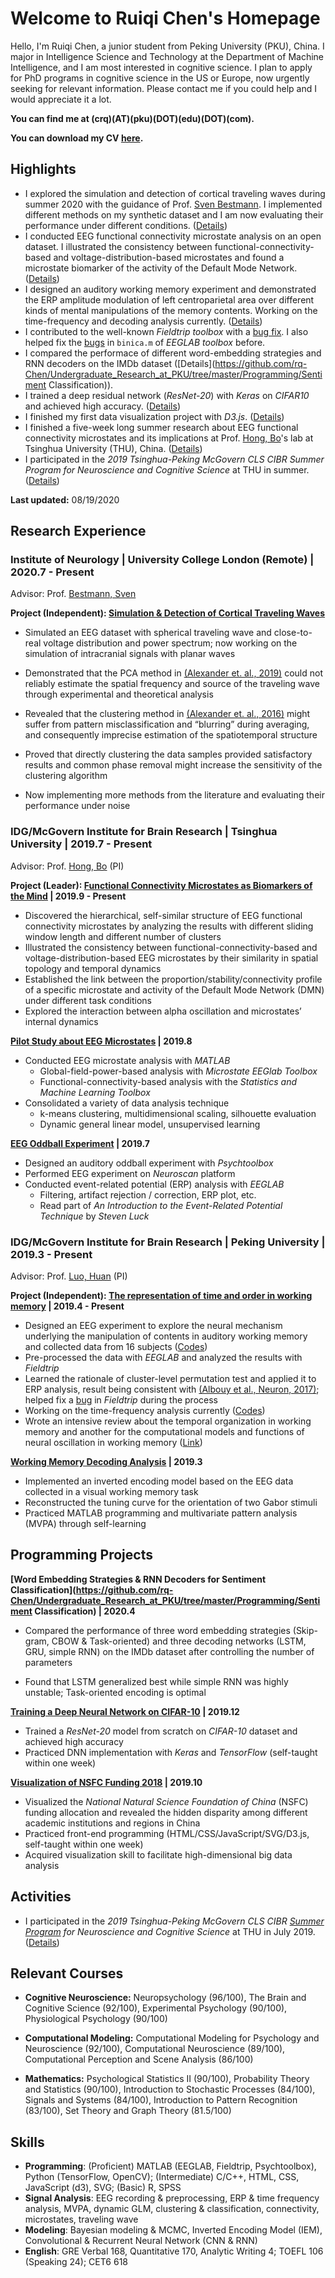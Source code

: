 # Welcome to Ruiqi Chen's Homepage



Hello, I'm Ruiqi Chen, a junior student from Peking University (PKU), China. I major in Intelligence Science and Technology at the Department of Machine Intelligence, and I am most interested in cognitive science. I plan to apply for PhD programs in cognitive science in the US or Europe, now urgently seeking for relevant information. Please contact me if you could help and I would appreciate it a lot.

**You can find me at (crq)(AT)(pku)(DOT)(edu)(DOT)(com).**

**You can download my CV [here](Ruiqi_Chen_CV.pdf).**



## Highlights

- I explored the simulation and detection of cortical traveling waves during summer 2020 with the guidance of Prof. [Sven Bestmann](http://www.bestmannlab.com/). I implemented different methods on my synthetic dataset and I am now evaluating their performance under different conditions. ([Details](/traveling-wave/))
- I conducted EEG functional connectivity microstate analysis on an open dataset. I illustrated the consistency between functional-connectivity-based and voltage-distribution-based microstates and found a microstate biomarker of the activity of the Default Mode Network. ([Details](microstate-research/index.html))
- I designed an auditory working memory experiment and demonstrated the ERP amplitude modulation of left centroparietal area over different kinds of mental manipulations of the memory contents. Working on the time-frequency and decoding analysis currently. ([Details](undergraduate-research/index.html))
- I contributed to the well-known *Fieldtrip toolbox* with a [bug fix](https://github.com/fieldtrip/fieldtrip/commit/22cbd13cd314efd831314cb5cb08dbf5011b2316). I also helped fix the [bugs](https://github.com/sccn/eeglab/issues/61) in `binica.m` of *EEGLAB toolbox* before.
- I compared the performace of different word-embedding strategies and RNN decoders on the IMDb dataset ([Details](https://github.com/rq-Chen/Undergraduate_Research_at_PKU/tree/master/Programming/Sentiment Classification)).
- I trained a deep residual network (*ResNet-20*) with *Keras* on *CIFAR10* and achieved high accuracy. ([Details](deep-learning-startup/index.html))
- I finished my first data visualization project with *D3.js*. ([Details](visualization-project/index.html))
- I finished a five-week long summer research about EEG functional connectivity microstates and its implications at Prof. [Hong, Bo](http://mcgovern.med.tsinghua.edu.cn/en/infoshow-1205.html)'s lab at Tsinghua University (THU), China. ([Details](summer-research-THU/index.html))
- I participated in the *2019 Tsinghua-Peking McGovern CLS CIBR Summer Program for Neuroscience and Cognitive Science* at THU in summer. ([Details](summer-school/index.html))

**Last updated:** 08/19/2020



## Research Experience

### Institute of Neurology | University College London (Remote) | 2020.7 - Present

Advisor: Prof. [Bestmann, Sven](http://www.bestmannlab.com/team)

**Project (Independent): [Simulation & Detection of Cortical Traveling Waves](/traveling-wave/)**

-  Simulated an EEG dataset with spherical traveling wave and close-to-real voltage distribution and power spectrum; now working on the simulation of intracranial signals with planar waves

-  Demonstrated that the PCA method in [(Alexander et. al., 2019)](https://doi.org/10.1371/journal.pcbi.1007316) could not reliably estimate the spatial frequency and source of the traveling wave through experimental and theoretical analysis

- Revealed that the clustering method in [(Alexander et. al., 2016)](https://doi.org/10.1371/journal.pone.0148413) might suffer from pattern misclassification and “blurring” during averaging, and consequently imprecise estimation of the spatiotemporal structure

- Proved that directly clustering the data samples provided satisfactory results and common phase removal might increase the sensitivity of the clustering algorithm

- Now implementing more methods from the literature and evaluating their performance under noise

### IDG/McGovern Institute for Brain Research \| Tsinghua University | 2019.7 - Present

Advisor: Prof. [Hong, Bo](http://mcgovern.med.tsinghua.edu.cn/en/infoshow-1205.html) (PI)

**Project (Leader): [Functional Connectivity Microstates as Biomarkers of the Mind](microstate-research/) | 2019.9 - Present**

- Discovered the hierarchical, self-similar structure of EEG functional connectivity microstates by analyzing the results with different sliding window length and different number of clusters
- Illustrated the consistency between functional-connectivity-based and voltage-distribution-based EEG microstates by their similarity in spatial topology and temporal dynamics
- Established the link between the proportion/stability/connectivity profile of a specific microstate and activity of the Default Mode Network (DMN) under different task conditions
- Explored the interaction between alpha oscillation and microstates’ internal dynamics

**[Pilot Study about EEG Microstates](summer-research-THU/index.html) | 2019.8**

- Conducted EEG microstate analysis with *MATLAB*
  - Global-field-power-based analysis with *Microstate EEGlab Toolbox*
  - Functional-connectivity-based analysis with the *Statistics and Machine Learning Toolbox*
- Consolidated a variety of data analysis technique
  - k-means clustering, multidimensional scaling, silhouette evaluation
  - Dynamic general linear model, unsupervised learning

**[EEG Oddball Experiment](summer-research-THU/index.html) | 2019.7**

- Designed an auditory oddball experiment with *Psychtoolbox*
- Performed EEG experiment on *Neuroscan* platform
- Conducted event-related potential (ERP) analysis with *EEGLAB*
  - Filtering, artifact rejection / correction, ERP plot, etc.
  - Read part of *An Introduction to the Event-Related Potential Technique* by *Steven Luck*



### IDG/McGovern Institute for Brain Research \| Peking University | 2019.3 - Present

Advisor: Prof. [Luo, Huan](http://mgv.pku.edu.cn/english/people/lbd/sopacs/220154.htm) (PI)

**Project (Independent): [The representation of time and order in working memory](undergraduate-research/index.html) | 2019.4 - Present** 

-   Designed an EEG experiment to explore the neural mechanism underlying the manipulation of contents in auditory working memory and collected data from 16 subjects ([Codes](https://github.com/rq-Chen/Undergraduate_Research_at_PKU/tree/master/Auditory%20Working%20Memory/Experiment))
-   Pre-processed the data with *EEGLAB* and analyzed the results with *Fieldtrip*
-   Learned the rationale of cluster-level permutation test and applied it to ERP analysis, result being consistent with [(Albouy et al., Neuron, 2017)](https://www.cell.com/neuron/pdf/S0896-6273(17)30198-8.pdf); helped fix a [bug](https://github.com/fieldtrip/fieldtrip/commit/22cbd13cd314efd831314cb5cb08dbf5011b2316) in *Fieldtrip* during the process
-   Working on the time-frequency analysis currently ([Codes](https://github.com/rq-Chen/Undergraduate_Research_at_PKU/tree/master/Auditory%20Working%20Memory/Analysis))
-   Wrote an intensive review about the temporal organization in working memory and another for the computational models and functions of neural oscillation in working memory ([Link](https://github.com/rq-Chen/Undergraduate_Research_at_PKU/tree/master/Reading))

**[Working Memory Decoding Analysis](https://github.com/rq-Chen/Undergraduate_Research_at_PKU/tree/master/EEG_Visual_Decoding) | 2019.3**

- Implemented an inverted encoding model based on the EEG data collected in a visual working memory task
- Reconstructed the tuning curve for the orientation of two Gabor stimuli
- Practiced MATLAB programming and multivariate pattern analysis (MVPA) through self-learning



## Programming Projects

**[Word Embedding Strategies & RNN Decoders for Sentiment Classification](https://github.com/rq-Chen/Undergraduate_Research_at_PKU/tree/master/Programming/Sentiment Classification) | 2020.4**

- Compared the performance of three word embedding strategies (Skip-gram, CBOW & Task-oriented) and three decoding networks (LSTM, GRU, simple RNN) on the IMDb dataset after controlling the number of parameters

- Found that LSTM generalized best while simple RNN was highly unstable; Task-oriented encoding is optimal

**[Training a Deep Neural Network on CIFAR-10](https://rq-chen.github.io/deep-learning-startup/) | 2019.12**

- Trained a *ResNet-20* model from scratch on *CIFAR-10* dataset and achieved high accuracy
- Practiced DNN implementation with *Keras* and *TensorFlow* (self-taught within one week)

**[Visualization of NSFC Funding 2018](https://rq-chen.github.io/visualization-project/) | 2019.10**

- Visualized the *National Natural Science Foundation of China* (NSFC) funding allocation and revealed the hidden disparity among different academic institutions and regions in China
- Practiced front-end programming (HTML/CSS/JavaScript/SVG/D3.js, self-taught within one week)
- Acquired visualization skill to facilitate high-dimensional big data analysis



## Activities

- I participated in the *2019 Tsinghua-Peking McGovern CLS CIBR [Summer Program](http://mcgovern.med.tsinghua.edu.cn/en/infoshow-1824.html) for Neuroscience and Cognitive Science* at THU in July 2019. ([Details](summer-school/index.html))



## Relevant Courses

- **Cognitive Neuroscience:** Neuropsychology (96/100), The Brain and Cognitive Science (92/100), Experimental Psychology (90/100), Physiological Psychology (90/100)

- **Computational Modeling:** Computational Modeling for Psychology and Neuroscience (92/100), Computational Neuroscience (89/100), Computational Perception and Scene Analysis (86/100)

- **Mathematics:** Psychological Statistics II (90/100), Probability Theory and Statistics (90/100), Introduction to Stochastic Processes (84/100), Signals and Systems (84/100), Introduction to Pattern Recognition (83/100), Set Theory and Graph Theory (81.5/100)

## Skills

- **Programming**: (Proficient) MATLAB (EEGLAB,  Fieldtrip, Psychtoolbox), Python (TensorFlow, OpenCV);  (Intermediate) C/C++, HTML, CSS, JavaScript (d3), SVG; (Basic) R, SPSS
- **Signal Analysis**: EEG recording & preprocessing, ERP & time frequency analysis, MVPA, dynamic GLM, clustering & classification, connectivity, microstates, traveling wave
- **Modeling**: Bayesian modeling & MCMC, Inverted Encoding Model (IEM), Convolutional & Recurrent Neural Network (CNN & RNN)
- **English**: GRE Verbal 168, Quantitative 170, Analytic Writing 4; TOEFL 106 (Speaking 24); CET6 618


